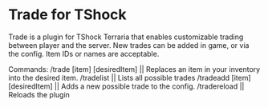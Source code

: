 # Trade for TShock


Trade is a plugin for TShock Terraria that enables customizable trading between player and the server.
New trades can be added in game, or via the config. Item IDs or names are acceptable.



Commands:
/trade [item] [desiredItem] || Replaces an item in your inventory into the desired item.
/tradelist || Lists all possible trades
/tradeadd [item] [desiredItem] || Adds a new possible trade to the config.
/tradereload || Reloads the plugin